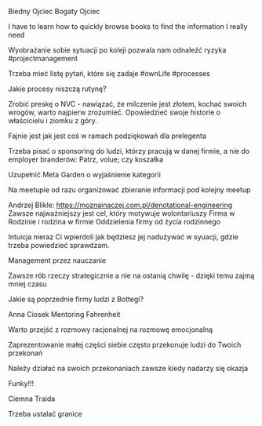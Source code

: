 Biedny Ojciec Bogaty Ojciec

I have to learn how to quickly browse books to find the information I really need

Wyobrażanie sobie sytuacji po koleji pozwala nam odnaleźć ryzyka #projectmanagement

Trzeba mieć listę pytań, które się zadaje #ownLife #processes

Jakie procesy niszczą rutynę?

Zrobić preskę o NVC - nawiązać, że milczenie jest złotem, kochać swoich wrogów, warto najpierw zrozumieć. Opowiedzieć swoje historie o właścicielu i ziomku z góry.

Fajnie jest jak jest coś w ramach podziękowań dla prelegenta

Trzeba pisać o sponsoring do ludzi, którzy pracują w danej firmie, a nie do employer branderów:
Patrz, volue; czy koszałka

Uzupełnić Meta Garden o wyjaśnienie kategorii

Na meetupie od razu organizować zbieranie informacji pod kolejny meetup

Andrzej Blikle:
https://moznainaczej.com.pl/denotational-engineering
Zawsze najważniejszy jest cel, który motywuje wolontariuszy
Firma w Rodzinie i rodzina w firmie
Oddzielenia firmy od życia rodzinnego

Intuicja nieraz Ci wpierdoli jak będziesz jej nadużywać w syuacji, gdzie trzeba powiedzieć sprawdzam.

Management przez nauczanie

Zawsze rób rzeczy strategicznie a nie na ostanią chwilę - dzięki temu zajmą mniej czasu

Jakie są poprzednie firmy ludzi z Bottegi?

Anna Ciosek Mentoring Fahrenheit

Warto przejść z rozmowy racjonalnej na rozmowę emocjonalną

Zaprezentowanie małej części siebie często przekonuje ludzi do Twoich przekonań

Należy działać na swoich przekonaniach zawsze kiedy nadarzy się okazja

Funky!!!

Ciemna Traida

Trzeba ustalać granice
